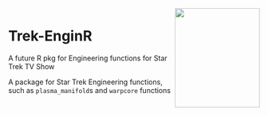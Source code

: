 <img height="200" width="170" align="right" src="https://user-images.githubusercontent.com/55933131/140562615-1c8697f0-6148-462b-b60b-d5c62a882f58.png">



# Trek-EnginR
A future R pkg for Engineering functions for Star Trek TV Show


A package for Star Trek Engineering functions, such as ``plasma_manifold``s and ``warpcore`` functions

